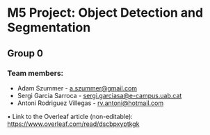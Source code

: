 # M5 Project: Object Detection and Segmentation
## Group 0

### Team members:
* Adam Szummer - a.szummer@gmail.com
* Sergi Garcia Sarroca - sergi.garciasa@e-campus.uab.cat
* Antoni Rodriguez Villegas - rv.antoni@hotmail.com

• Link to the Overleaf article (non-editable): https://www.overleaf.com/read/dscbpxyptkgk
